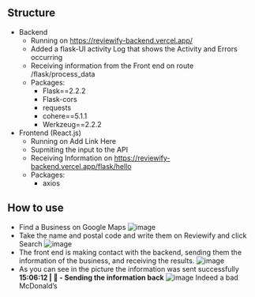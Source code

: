 ## Structure
- Backend
  * Running on https://reviewify-backend.vercel.app/
  * Added a flask-UI activity Log that shows the Activity and Errors occurring
  * Receiving information from the Front end on route /flask/process_data
  * Packages:
    * Flask==2.2.2
    * Flask-cors
    * requests
    * cohere==5.1.1
    * Werkzeug==2.2.2
- Frontend (React.js)
  * Running on Add Link Here
  * Supmiting the input to the API
  * Receiving Information on https://reviewify-backend.vercel.app/flask/hello
  * Packages:
    * axios
## How to use
- Find a Business on Google Maps
  ![image](https://github.com/AndrewidRizk/Reviewify-Business/assets/97995173/24b98ed1-e70e-46e2-9a99-4674de889b42)
- Take the name and postal code and write them on Reviewify and click Search
  ![image](https://github.com/AndrewidRizk/Reviewify-Business/assets/97995173/ad2782e9-0c96-46d1-a5b2-ae5f48192481)
- The front end is making contact with the backend, sending them the information of the business, and receiving the results.
  ![image](https://github.com/AndrewidRizk/Reviewify-Business/assets/97995173/7f3c5327-9aac-416c-b98a-0416f108d1fb)
- As you can see in the picture the information was sent successfully **15:06:12 | 📨 - Sending the information back**
  ![image](https://github.com/AndrewidRizk/Reviewify-Business/assets/97995173/c889f289-3907-4dde-b956-1632ee0359a0)
Indeed a bad McDonald’s

